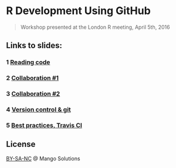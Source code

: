 
# R Development Using GitHub

> Workshop presented at the London R meeting, April 5th, 2016

## Links to slides:

### 1 [Reading code](http://mangothecat.github.io/github-workshop/01-reading-code.html)

### 2 [Collaboration #1](http://mangothecat.github.io/github-workshop/02-collaboration-1.html)

### 3 [Collaboration #2](http://mangothecat.github.io/github-workshop/03-collaboration-2.html)

### 4 [Version control & git](http://mangothecat.github.io/github-workshop/04-version-control-and-git.html)

### 5 [Best practices, Travis CI](http://mangothecat.github.io/github-workshop/05-best-practices.html)

## License

[BY-SA-NC](https://creativecommons.org/licenses/by-nc-sa/4.0/) @ Mango Solutions
